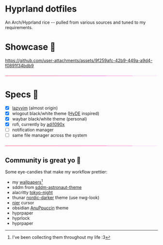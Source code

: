 # Hyprland dotfiles

An Arch/Hyprland rice -- pulled from various sources and tuned to my requirements.

# Showcase :movie_camera:

https://github.com/user-attachments/assets/9f259afc-42b9-449a-a9d4-f0891f34bdb9

![](./assets/borderseparator.gif)

# Specs :art:

- [x] [lazyvim](https://github.com/LazyVim/LazyVim) (almost origin)
- [x] wlogout black/white theme ([HyDE](https://github.com/HyDE-Project/HyDE) inspired)
- [x] waybar black/white theme (personal)
- [x] rofi, currently by [adi1090x](https://github.com/adi1090x/rofi)
- [ ] notification manager
- [ ] same file manager across the system

![](./assets/borderseparator.gif)

## Community is great yo :tada:

Some eye-candies that make my workflow prettier:

- my [wallpapers](https://github.com/fefumo/wallpapers)[^1]
- sddm from [sddm-astronaut-theme](https://github.com/Keyitdev/sddm-astronaut-theme)
- alacritty [tokyo-night](https://github.com/alacritty/alacritty-theme)
- thunar [nordic-darker](https://aur.archlinux.org/packages/nordic-darker-theme) theme (use nwg-look)
- [nier](https://github.com/Beinsezii/NieR-Cursors) cursor
- obsidian [AnuPpuccin](https://github.com/AnubisNekhet/AnuPpuccin) theme
- hyprpaper
- hyprlock
- hyprpaper

[^1]: I've been collecting them throughout my life :3
